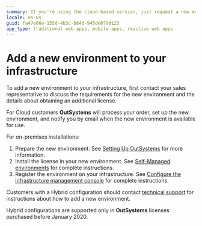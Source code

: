 ```yaml
---
summary: If you're using the cloud-based version, just request a new environment. If you're using the on-premises version, you need to get a license for the new environment.
locale: en-us
guid: fa47e66e-155d-4b3c-b64d-945de079d123
app_type: traditional web apps, mobile apps, reactive web apps
---
```


# Add a new environment to your infrastructure

To add a new environment to your infrastructure, first contact your sales representative to discuss the requirements for the new environment and the details about obtaining an additional license.

For Cloud customers **OutSystems** will process your order, set up the new environment, and notify you by email when the new environment is available for use. 

For on-premises installations:

1. Prepare the new environment. See [Setting Up OutSystems](https://success.outsystems.com/Documentation/11/Setup_and_maintain_your_OutSystems_infrastructure/Setting_Up_OutSystems) for more information.
1. Install the license in your new environment. See [Self-Managed environments](https://success.outsystems.com/Support/Enterprise_Customers/Licensing/Manage_and_Upgrade/Get_a_license_file_for_an_environment) for complete instructions.
1. Register the environment on your infrastructure. See [Configure the infrastructure management console](https://success.outsystems.com/Documentation/11/Setup_and_maintain_your_OutSystems_infrastructure/Setting_Up_OutSystems/Configure_the_infrastructure_management_console) for complete instructions.

Customers with a Hybrid configuration should contact [technical support](https://success.outsystems.com/Support/Enterprise_Customers/OutSystems_Support/01_Contact_OutSystems_technical_support) for instructions about how to add a new environment.

<div class="info" markdown="1">

Hybrid configurations are supported only in **OutSystems** licenses purchased before January 2020. 

</div>


